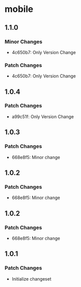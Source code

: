 # mobile

## 1.1.0

### Minor Changes

- 4c650b7: Only Version Change

### Patch Changes

- 4c650b7: Only Version Change

## 1.0.4

### Patch Changes

- a99c51f: Only Version Change

## 1.0.3

### Patch Changes

- 668e8f5: Minor change

## 1.0.2

### Patch Changes

- 668e8f5: Minor change

## 1.0.2

### Patch Changes

- 668e8f5: Minor change

## 1.0.1

### Patch Changes

- Initialize changeset
